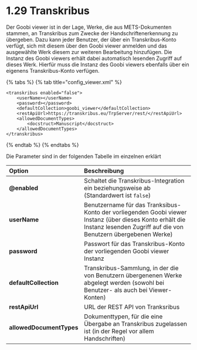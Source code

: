 # 1.29 Transkribus

Der Goobi viewer ist in der Lage, Werke, die aus METS-Dokumenten stammen, an Transkribus zum Zwecke der Handschriftenerkennung zu übergeben. Dazu kann jeder Benutzer, der über ein Transkribus-Konto verfügt, sich mit diesem über den Goobi viewer anmelden und das ausgewählte Werk diesem zur weiteren Bearbeitung hinzufügen. Die Instanz des Goobi viewers erhält dabei automatisch lesenden Zugriff auf dieses Werk. Hierfür muss die Instanz des Goobi viewers ebenfalls über ein eigenens Transkribus-Konto verfügen.

{% tabs %}
{% tab title="config\_viewer.xml" %}
```markup
<transkribus enabled="false">
    <userName></userName>
    <password></password>
    <defaultCollection>goobi_viewer</defaultCollection>
    <restApiUrl>https://transkribus.eu/TrpServer/rest/</restApiUrl>
    <allowedDocumentTypes>
        <docstruct>Manuscript</docstruct>
    </allowedDocumentTypes>
</transkribus>
```
{% endtab %}
{% endtabs %}

Die Parameter sind in der folgenden Tabelle im einzelnen erklärt

| **Option** | Beschreibung |
| :--- | :--- |
| **@enabled** | Schaltet die Transkribus-Integration ein beziehungsweise ab \(Standardwert ist `false`\) |
| **userName** | Benutzername für das Tranksibus-Konto der vorliegenden Goobi viewer Instanz \(über dieses Konto erhält die Instanz lesenden Zugriff auf die von Benutzern übergebenen Werke\) |
| **password** | Passwort für das Transkribus-Konto der vorliegenden Goobi viewer Instanz |
| **defaultCollection** | Transkribus-Sammlung, in der die von Benutzern übergenenen Werke abgelegt werden \(sowohl bei Benutzer- als auch bei Viewer-Konten\) |
| **restApiUrl** | URL der REST API von Tranksribus |
| **allowedDocumentTypes** | Dokumenttypen, für die eine Übergabe an Transkribus zugelassen ist \(in der Regel vor allem Handschriften\) |

